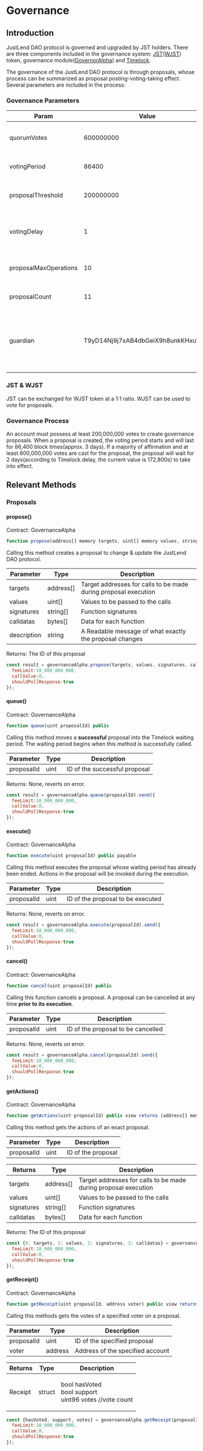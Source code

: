 # Governance

## Introduction

JustLend DAO protocol is governed and upgraded by JST holders. There are three components included in the governance system: [JST](https://tronscan.org/#/token20/TCFLL5dx5ZJdKnWuesXxi1VPwjLVmWZZy9)([WJST](https://tronscan.org/#/token20/TCczUFrX1u4v1mzjBVXsiVyehj1vCaNxDt/holders)) token, governance module([GovernorAlpha](https://tronscan.org/#/contract/TH1SVVVU9NF1ans3CRBCJ5kW2yvn4sHP9b/code)) and [Timelock](https://tronscan.org/#/contract/TRWNvb15NmfNKNLhQpxefFz7cNjrYjEw7x).

The governance of the JustLend DAO protocol is through proposals, whose process can be summarized as proposal posting-voting-taking effect. Several parameters are included in the process:

### Governance Parameters

| Param                 | Value                              | Description                                                                            |
| --------------------- | ---------------------------------- | -------------------------------------------------------------------------------------- |
| quorumVotes           | 600000000                          | The least for-votes for a proposal to take effect                                      |
| votingPeriod          | 86400                              | Voting duration(block counts)                                                          |
| proposalThreshold     | 200000000                          | The least votes that a proposer must possess                                           |
| votingDelay           | 1                                  | The wating duration before voting starts(block counts)                                 |
| proposalMaxOperations | 10                                 | Action maximum within a proposal                                                       |
| proposalCount         | 11                                 | Current proposal count                                                                 |
| guardian              | T9yD14Nj9j7xAB4dbGeiX9h8unkKHxuWwb | The guardian can cancel an executed proposal. The current guardian is the blackhole(0) |

### JST & WJST

JST can be exchanged for WJST token at a 1:1 ratio. WJST can be used to vote for proposals.

### Governance Process

An account must possess at least 200,000,000 votes to create governance proposals. When a proposal is created, the voting period starts and will last for 86,400 block times(approx. 3 days). If a majority of affirmation and at least 600,000,000 votes are cast for the proposal, the proposal will wait for 2 days(according to Timelock.delay, the current value is 172,800s) to take into effect.

## Relevant Methods

### Proposals

#### propose()

Contract: GovernanceAlpha

```javascript
function propose(address[] memory targets, uint[] memory values, string[] memory signatures, bytes[] memory calldatas, string memory description) public returns (uint)
```

Calling this method creates a proposal to change & update the JustLend DAO protocol.

| Parameter   | Type       | Description                                                     |
| ----------- | ---------- | --------------------------------------------------------------- |
| targets     | address\[] | Target addresses for calls to be made during proposal execution |
| values      | uint\[]    | Values to be passed to the calls                                |
| signatures  | string\[]  | Function signatures                                             |
| calldatas   | bytes\[]   | Data for each function                                          |
| description | string     | A Readable message of what exactly the proposal changes         |

Returns: The ID of this proposal

```javascript
const result = governanceAlpha.propose(targets, values, signatures, calldatas, description).send({
  feeLimit:10_000_000_000,
  callValue:0,
  shouldPollResponse:true
});
```

#### queue()

Contract: GovernanceAlpha

```javascript
function queue(uint proposalId) public
```

Calling this method moves a **successful** proposal into the Timelock waiting period. The waiting period begins when this method is successfully called.

| Parameter  | Type | Description                   |
| ---------- | ---- | ----------------------------- |
| proposalId | uint | ID of the successful proposal |

Returns: None, reverts on error.

```javascript
const result = governanceAlpha.queue(proposalId).send({
  feeLimit:10_000_000_000,
  callValue:0,
  shouldPollResponse:true
});
```

#### execute()

Contract: GovernanceAlpha

```javascript
function execute(uint proposalId) public payable
```

Calling this method executes the proposal whose waiting period has already been ended. Actions in the proposal will be invoked during the execution.

| Parameter  | Type | Description                       |
| ---------- | ---- | --------------------------------- |
| proposalId | uint | ID of the proposal to be executed |

Returns: None, reverts on error.

```javascript
const result = governanceAlpha.execute(proposalId).send({
  feeLimit:10_000_000_000,
  callValue:0,
  shouldPollResponse:true
});
```

#### cancel()

Contract: GovernanceAlpha

```javascript
function cancel(uint proposalId) public
```

Calling this function cancels a proposal. A proposal can be cancelled at any time **prior to its execution**.

| Parameter  | Type | Description                        |
| ---------- | ---- | ---------------------------------- |
| proposalId | uint | ID of the proposal to be cancelled |

Returns: None, reverts on error.

```javascript
const result = governanceAlpha.cancel(proposalId).send({
  feeLimit:10_000_000_000,
  callValue:0,
  shouldPollResponse:true
});
```

#### getActions()

Contract: GovernanceAlpha

```javascript
function getActions(uint proposalId) public view returns (address[] memory targets, uint[] memory values, string[] memory signatures, bytes[] memory calldatas)
```

Calling this method gets the actions of an exact proposal.

| Parameter  | Type | Description        |
| ---------- | ---- | ------------------ |
| proposalId | uint | ID of the proposal |

| Returns    | Type       | Description                                                     |
| ---------- | ---------- | --------------------------------------------------------------- |
| targets    | address\[] | Target addresses for calls to be made during proposal execution |
| values     | uint\[]    | Values to be passed to the calls                                |
| signatures | string\[]  | Function signatures                                             |
| calldatas  | bytes\[]   | Data for each function                                          |

Returns: The ID of this proposal

```javascript
const {0: targets, 1: values, 2: signatures, 3: calldatas} = governanceAlpha.getActions(proposalId).send({
  feeLimit:10_000_000_000,
  callValue:0,
  shouldPollResponse:true
});
```

#### getReceipt()

Contract: GovernanceAlpha

```javascript
function getReceipt(uint proposalId, address voter) public view returns (Receipt memory)
```

Calling this methods gets the votes of a specified voter on a proposal.

| Parameter  | Type    | Description                      |
| ---------- | ------- | -------------------------------- |
| proposalId | uint    | ID of the specified proposal     |
| voter      | address | Address of the specified account |

| Returns | Type   | Description                                                        |
| ------- | ------ | ------------------------------------------------------------------ |
| Receipt | struct | <p>bool hasVoted <br>bool support<br>uint96 votes //vote count</p> |

```javascript
const {hasVoted, support, votes} = governanceAlpha.getReceipt(proposalId, voter).send({
  feeLimit:10_000_000_000,
  callValue:0,
  shouldPollResponse:true
});
```
